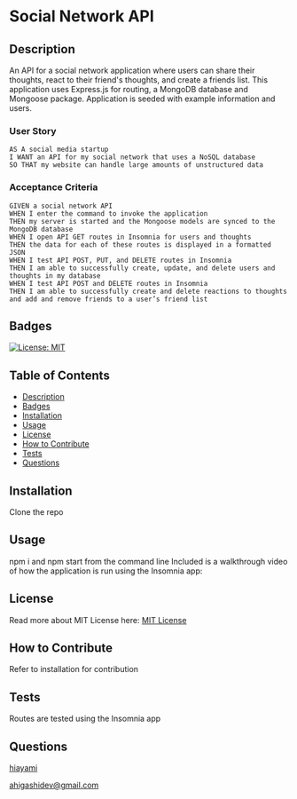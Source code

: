 # Social Network API
## Description
An API for a social network application where users can share their thoughts, react to their friend's thoughts, and create a friends list. This application uses Express.js for routing, a MongoDB database and Mongoose package. Application is seeded with example information and users. 
### User Story 
```
AS A social media startup
I WANT an API for my social network that uses a NoSQL database
SO THAT my website can handle large amounts of unstructured data
```
### Acceptance Criteria
```
GIVEN a social network API
WHEN I enter the command to invoke the application
THEN my server is started and the Mongoose models are synced to the MongoDB database
WHEN I open API GET routes in Insomnia for users and thoughts
THEN the data for each of these routes is displayed in a formatted JSON
WHEN I test API POST, PUT, and DELETE routes in Insomnia
THEN I am able to successfully create, update, and delete users and thoughts in my database
WHEN I test API POST and DELETE routes in Insomnia
THEN I am able to successfully create and delete reactions to thoughts and add and remove friends to a user’s friend list
```
## Badges
[![License: MIT](https://img.shields.io/badge/License-MIT-yellow.svg)](https://opensource.org/licenses/MIT)
## Table of Contents
* [Description](#description)
* [Badges](#badges)
* [Installation](#installation)
* [Usage](#usage)
* [License](#license)
* [How to Contribute](#how-to-contribute)
* [Tests](#tests)
* [Questions](#questions)
## Installation
Clone the repo
## Usage
npm i and npm start from the command line
Included is a walkthrough video of how the application is run using the Insomnia app:



## License
Read more about MIT License here: [MIT License](https://opensource.org/licenses/MIT)
## How to Contribute
Refer to installation for contribution
## Tests
Routes are tested using the Insomnia app
## Questions
[hiayami](https://github.com/hiayami)

[ahigashidev@gmail.com](mailto:ahigashidev@gmail.com)
